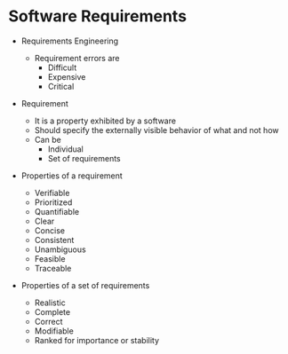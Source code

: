 # Software Requirements

- Requirements Engineering 
  - Requirement errors are
    - Difficult
    - Expensive
    - Critical

- Requirement
  - It is a property exhibited by a software
  - Should specify the externally visible behavior of what and not how
  - Can be
    - Individual
    - Set of requirements

- Properties of a requirement
  - Verifiable
  - Prioritized
  - Quantifiable
  - Clear 
  - Concise
  - Consistent
  - Unambiguous
  - Feasible
  - Traceable

- Properties of a set of requirements
  - Realistic
  - Complete
  - Correct
  - Modifiable
  - Ranked for importance or stability